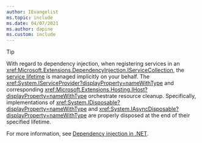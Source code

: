 ```yaml
---
author: IEvangelist
ms.topic: include
ms.date: 04/07/2021
ms.author: dapine
ms.custom: include
---
```


> [!TIP]
> With regard to dependency injection, when registering services in an <xref:Microsoft.Extensions.DependencyInjection.IServiceCollection>, the [service lifetime](../../../core/extensions/dependency-injection.md#service-lifetimes) is managed implicitly on your behalf. The <xref:System.IServiceProvider?displayProperty=nameWithType> and corresponding <xref:Microsoft.Extensions.Hosting.IHost?displayProperty=nameWithType> orchestrate resource cleanup. Specifically, implementations of <xref:System.IDisposable?displayProperty=nameWithType> and <xref:System.IAsyncDisposable?displayProperty=nameWithType> are properly disposed at the end of their specified lifetime.
>
> For more information, see [Dependency injection in .NET](../../../core/extensions/dependency-injection.md).

